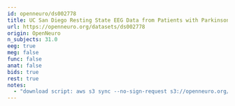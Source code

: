 ```yaml
---
id: openneuro/ds002778
title: UC San Diego Resting State EEG Data from Patients with Parkinson's Disease
url: https://openneuro.org/datasets/ds002778
origin: OpenNeuro
n_subjects: 31.0
eeg: true
meg: false
func: false
anat: false
bids: true
rest: true
notes:
  - "download script: aws s3 sync --no-sign-request s3://openneuro.org/ds002778 ds002778-download/"
---
```


#

